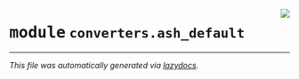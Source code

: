 <!-- markdownlint-disable -->

<a href="https://github.com/example/my-project/blob/main/src/automated_security_helper/converters/ash_default/__init__.py#L0"><img align="right" style="float:right;" src="https://img.shields.io/badge/-source-cccccc?style=flat-square"></a>

# <kbd>module</kbd> `converters.ash_default`








---

_This file was automatically generated via [lazydocs](https://github.com/ml-tooling/lazydocs)._
